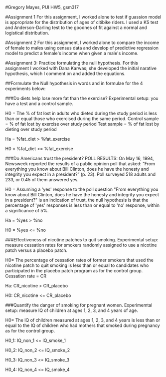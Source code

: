 #Gregory Mayes, PUI HW5, gsm317

#Assignment 1
For this assignment, I worked alone to test if guassion model is appropriate for the distribution of ages of citibike riders. I used a KS test and Anderson-Darling test to the goodnes of fit against a normal and logistical distribution.

#Assignment 2
For this assignment, I worked alone to compare the income of female to males using census data and develop of predictive regression model to predict a female's income when given a male's income.

#Assignment 3: 
Practice formulating the null hypothesis. For this assignment I worked with Dana Karwas; she developed the initial narative hypothesis, which I comment on and added the equations.

##Formulate the Null hypothesis in words and in formulae for the 4 experiments below:

###Do diets help lose more fat than the exercise? Experimental setup: you have a test and a control sample.

H0 = The % of fat lost in adults who dieted during the study period is less than or equal those who exercised during the same period.
Control sample = % of fat lost by exercise over study period
Test sample = % of fat lost by dieting over study period

Ha = %fat_diet > %fat_exercise

H0 = %fat_diet <= %fat_exercise
 

###Do Americans trust the president? POLL RESULTS: On May 16, 1994, Newsweek reported the results of a public opinion poll that asked: “From everything you know about Bill Clinton, does he have the honesty and integrity you expect in a president?” (p. 23). Poll surveyed 518 adults and 233, or 0.45 of them answered yes.

H0 = Assuming a 'yes' response to the poll question "From everything you know about Bill Clinton, does he have the honesty and integrity you expect in a president?" is an indication of trust, the null hypothesis is that the percentage of 'yes' responses is less than or equal to 'no' response, within a significance of 5%.

Ha = %yes > %no

H0 = %yes <= %no
 
 
###Effectiveness of nicotine patches to quit smoking. Experimental setup: measure cessation rates for smokers randomly assigned to use a nicotine patch versus a placebo patch.

H0= The percentage of cessation rates of former smokers that used the nicotine patch to quit smoking is less than or equal to candidates who participated in the placebo patch program as for the control group.
Cessation rate = CR

Ha: CR_nicotine > CR_placebo

H0: CR_nicotine <= CR_placebo
 
 
###Quantify the danger of smoking for pregnant women. Experimemtal setup: measure IQ of children at ages 1, 2, 3, and 4 years of age.

H0= The IQ of children measured at ages 1, 2, 3, and 4 years is less than or equal to the IQ of children who had mothers that smoked during pregnancy as for the control group.

H0_1: IQ_non_1 <= IQ_smoke_1 

H0_2: IQ_non_2 <= IQ_smoke_2

H0_3: IQ_non_3 <= IQ_smoke_3

H0_4: IQ_non_4 <= IQ_smoke_4 
